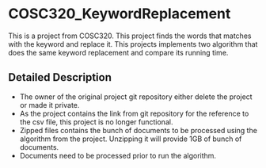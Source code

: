 # COSC320_KeywordReplacement
This is a project from COSC320. This project finds the words that matches with the keyword and replace it. This projects implements two algorithm that does the same keyword replacement and compare its running time. 

## Detailed Description
- The owner of the original project git repository either delete the project or made it private. 
- As the project contains the link from git repository for the reference to the csv file, this project is no longer functional. 
- Zipped files contains the bunch of documents to be processed using the algorithm from the project. Unzipping it will provide 1GB of bunch of documents. 
- Documents need to be processed prior to run the algorithm. 